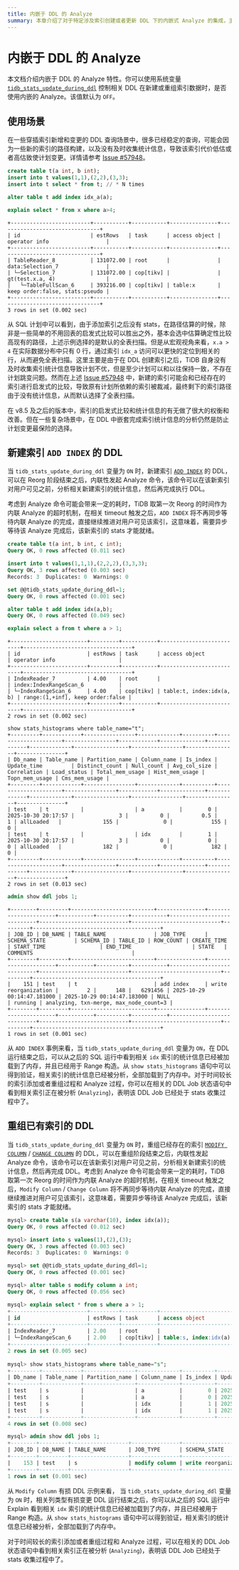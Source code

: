 ```yaml
---
title: 内嵌于 DDL 的 Analyze
summary: 本章介绍了对于特定涉及索引创建或者更新 DDL 下的内嵌式 Analyze 的集成，主要包含了 [`ADD INDEX`](/sql-statements/sql-statement-add-index.md) 和 [`MODIFY COLUMN`](/sql-statements/sql-statement-modify-column.md) / [`CHANGE COLUMN`](/sql-statements/sql-statement-change-column.md)，该功能主要是防止新建或者重组索引之后一段时间内索引统计信息不可用导致的估算差异，从而造成的计划变更。
---
```


# 内嵌于 DDL 的 Analyze

本文档介绍内嵌于 DDL 的 Analyze 特性。你可以使用系统变量 [`tidb_stats_update_during_ddl`](/system-variables.md#tidb_stats_update_during_ddl-从-v854-版本开始引入) 控制相关 DDL 在新建或重组索引数据时，是否使用内嵌的 Analyze。该值默认为 `OFF`。

## 使用场景

在一些穿插索引新增和变更的 DDL 查询场景中，很多已经稳定的查询，可能会因为一些新的索引的路径构建，以及没有及时收集统计信息，导致该索引代价低估或者高估致使计划变更。详情请参考 [Issue #57948](https://github.com/pingcap/tidb/issues/57948)。

```sql
create table t(a int, b int);
insert into t values(1,1),(2,2),(3,3);
insert into t select * from t; // * N times

alter table t add index idx_a(a);

explain select * from x where a>4;
```

```
+-------------------------+-----------+-----------+---------------+--------------------------------+
| id                      | estRows   | task      | access object | operator info                  |
+-------------------------+-----------+-----------+---------------+--------------------------------+
| TableReader_8           | 131072.00 | root      |               | data:Selection_7               |
| └─Selection_7           | 131072.00 | cop[tikv] |               | gt(test.x.a, 4)                |
|   └─TableFullScan_6     | 393216.00 | cop[tikv] | table:x       | keep order:false, stats:pseudo |
+-------------------------+-----------+-----------+---------------+--------------------------------+
3 rows in set (0.002 sec)
```

从 SQL 计划中可以看到，由于添加索引之后没有 stats，在路径估算的时候，除非是一些简单的不用回表的启发式比较可以胜出之外，基本会选中估算确定性比较高现有的路径，上述示例选择的是默认的全表扫描。但是从宏观视角来看，`x.a > 4` 在实际数据分布中只有 0 行，通过索引 `idx_a` 访问可以更快的定位到相关的行，从而避免全表扫描。这里主要是由于在 DDL 创建索引之后，TiDB 自身没有及时收集索引统计信息导致计划不优，但是至少计划可以和以往保持一致，不存在计划跳变问题。然而在上述 [Issue #57948](https://github.com/pingcap/tidb/issues/57948) 中，新建的索引可能会和已经存在的索引进行启发式的比较，导致原有计划所依赖的索引被裁减，最终剩下的索引路径由于没有统计信息，从而默认选择了全表扫描。

在 v8.5 及之后的版本中，索引的启发式比较和统计信息的有无做了很大的权衡和改善。但在一些复杂场景中，在 DDL 中嵌套完成索引统计信息的分析仍然是防止计划变更最保险的选择。

## 新建索引 `ADD INDEX` 的 DDL

当 `tidb_stats_update_during_ddl` 变量为 `ON` 时，新建索引 [`ADD INDEX`](/sql-statements/sql-statement-add-index.md) 的 DDL，可以在 Reorg 阶段结束之后，内联性发起 Analyze 命令，该命令可以在该新索引对用户可见之前，分析相关新建索引的统计信息，然后再完成执行 DDL。

考虑到 Analyze 命令可能会带来一定的耗时，TiDB 取第一次 Reorg 的时间作为内联 Analyze 的超时机制，在相关 timeout 触发之后，`ADD INDEX` 将不再同步等待内联 Analyze 的完成，直接继续推进对用户可见该索引，这意味着，需要异步等待该 Analyze 完成后，该新索引的 stats 才能就绪。

```sql
create table t(a int, b int, c int);
Query OK, 0 rows affected (0.011 sec)

insert into t values(1,1,1),(2,2,2),(3,3,3);
Query OK, 3 rows affected (0.003 sec)
Records: 3  Duplicates: 0  Warnings: 0

set @@tidb_stats_update_during_ddl=1;
Query OK, 0 rows affected (0.001 sec)

alter table t add index idx(a,b);
Query OK, 0 rows affected (0.049 sec)
```

```sql
explain select a from t where a > 1;
```

```
+------------------------+---------+-----------+--------------------------+----------------------------------+
| id                     | estRows | task      | access object            | operator info                    |
+------------------------+---------+-----------+--------------------------+----------------------------------+
| IndexReader_7          | 4.00    | root      |                          | index:IndexRangeScan_6           |
| └─IndexRangeScan_6     | 4.00    | cop[tikv] | table:t, index:idx(a, b) | range:(1,+inf], keep order:false |
+------------------------+---------+-----------+--------------------------+----------------------------------+
2 rows in set (0.002 sec)

show stats_histograms where table_name="t";
+---------+------------+----------------+-------------+----------+---------------------+----------------+------------+--------------+-------------+-------------+-----------------+----------------+----------------+---------------+
| Db_name | Table_name | Partition_name | Column_name | Is_index | Update_time         | Distinct_count | Null_count | Avg_col_size | Correlation | Load_status | Total_mem_usage | Hist_mem_usage | Topn_mem_usage | Cms_mem_usage |
+---------+------------+----------------+-------------+----------+---------------------+----------------+------------+--------------+-------------+-------------+-----------------+----------------+----------------+---------------+
| test    | t          |                | a           |        0 | 2025-10-30 20:17:57 |              3 |          0 |          0.5 |           1 | allLoaded   |             155 |              0 |            155 |             0 |
| test    | t          |                | idx         |        1 | 2025-10-30 20:17:57 |              3 |          0 |            0 |           0 | allLoaded   |             182 |              0 |            182 |             0 |
+---------+------------+----------------+-------------+----------+---------------------+----------------+------------+--------------+-------------+-------------+-----------------+----------------+----------------+---------------+
2 rows in set (0.013 sec)
```

```sql
admin show ddl jobs 1; 
```

```
+--------+---------+--------------------------+---------------+----------------------+-----------+----------+-----------+----------------------------+----------------------------+----------------------------+---------+----------------------------------------+
| JOB_ID | DB_NAME | TABLE_NAME               | JOB_TYPE      | SCHEMA_STATE         | SCHEMA_ID | TABLE_ID | ROW_COUNT | CREATE_TIME                | START_TIME                 | END_TIME                   | STATE   | COMMENTS                               |
+--------+---------+--------------------------+---------------+----------------------+-----------+----------+-----------+----------------------------+----------------------------+----------------------------+---------+----------------------------------------+
|    151 | test    | t                        | add index     | write reorganization |         2 |      148 |   6291456 | 2025-10-29 00:14:47.181000 | 2025-10-29 00:14:47.183000 | NULL                       | running | analyzing, txn-merge, max_node_count=3 |
+--------+---------+--------------------------+---------------+----------------------+-----------+----------+-----------+----------------------------+----------------------------+----------------------------+---------+----------------------------------------+
1 rows in set (0.001 sec)
```

从 `ADD INDEX` 事例来看，当 `tidb_stats_update_during_ddl` 变量为 `ON`，在 DDL 运行结束之后，可以从之后的 SQL 运行中看到相关 `idx` 索引的统计信息已经被加载到了内存，并且已经用于 Range 构造。从 `show stats_histograms` 语句中可以得到验证，相关索引的统计信息已经被分析，全部加载到了内存中。对于时间较长的索引添加或者重组过程和 Analyze 过程，你可以在相关的 DDL Job 状态语句中看到相关索引正在被分析 (`Analyzing`)，表明该 DDL Job 已经处于 stats 收集过程中了。

## 重组已有索引的 DDL

当 `tidb_stats_update_during_ddl` 变量为 `ON` 时，重组已经存在的索引 [`MODIFY COLUMN`](/sql-statements/sql-statement-modify-column.md) / [`CHANGE COLUMN`](/sql-statements/sql-statement-change-column.md) 的 DDL，可以在重组阶段结束之后，内联性发起 Analyze 命令，该命令可以在该新索引对用户可见之前，分析相关新建索引的统计信息，然后再完成 DDL。考虑到 Analyze 命令可能会带来一定的耗时，TiDB 取第一次 Reorg 的时间作为内联 Analyze 的超时机制，在相关 timeout 触发之后，`Modify Column` / `Change Column` 将不再同步等待内联 Analyze 的完成，直接继续推进对用户可见该索引，这意味着，需要异步等待该 Analyze 完成后，该新索引的 stats 才能就绪。

```sql
mysql> create table s(a varchar(10), index idx(a));
Query OK, 0 rows affected (0.012 sec)

mysql> insert into s values(1),(2),(3);
Query OK, 3 rows affected (0.003 sec)
Records: 3  Duplicates: 0  Warnings: 0

mysql> set @@tidb_stats_update_during_ddl=1;
Query OK, 0 rows affected (0.001 sec)

mysql> alter table s modify column a int;
Query OK, 0 rows affected (0.056 sec)

mysql> explain select * from s where a > 1;
+------------------------+---------+-----------+-----------------------+----------------------------------+
| id                     | estRows | task      | access object         | operator info                    |
+------------------------+---------+-----------+-----------------------+----------------------------------+
| IndexReader_7          | 2.00    | root      |                       | index:IndexRangeScan_6           |
| └─IndexRangeScan_6     | 2.00    | cop[tikv] | table:s, index:idx(a) | range:(1,+inf], keep order:false |
+------------------------+---------+-----------+-----------------------+----------------------------------+
2 rows in set (0.005 sec)
  
mysql> show stats_histograms where table_name="s";
+---------+------------+----------------+-------------+----------+---------------------+----------------+------------+--------------+-------------+-------------+-----------------+----------------+----------------+---------------+
| Db_name | Table_name | Partition_name | Column_name | Is_index | Update_time         | Distinct_count | Null_count | Avg_col_size | Correlation | Load_status | Total_mem_usage | Hist_mem_usage | Topn_mem_usage | Cms_mem_usage |
+---------+------------+----------------+-------------+----------+---------------------+----------------+------------+--------------+-------------+-------------+-----------------+----------------+----------------+---------------+
| test    | s          |                | a           |        0 | 2025-10-30 20:10:18 |              3 |          0 |            2 |           1 | allLoaded   |             158 |              0 |            158 |             0 |
| test    | s          |                | a           |        0 | 2025-10-30 20:10:18 |              3 |          0 |            1 |           1 | allLoaded   |             155 |              0 |            155 |             0 |
| test    | s          |                | idx         |        1 | 2025-10-30 20:10:18 |              3 |          0 |            0 |           0 | allLoaded   |             158 |              0 |            158 |             0 |
| test    | s          |                | idx         |        1 | 2025-10-30 20:10:18 |              3 |          0 |            0 |           0 | allLoaded   |             155 |              0 |            155 |             0 |
+---------+------------+----------------+-------------+----------+---------------------+----------------+------------+--------------+-------------+-------------+-----------------+----------------+----------------+---------------+
4 rows in set (0.008 sec)

mysql> admin show ddl jobs 1; 
+--------+---------+------------------+---------------+----------------------+-----------+----------+-----------+----------------------------+----------------------------+----------------------------+---------+-----------------------------+
| JOB_ID | DB_NAME | TABLE_NAME       | JOB_TYPE      | SCHEMA_STATE         | SCHEMA_ID | TABLE_ID | ROW_COUNT | CREATE_TIME                | START_TIME                 | END_TIME                   | STATE   | COMMENTS                    |
+--------+---------+------------------+---------------+----------------------+-----------+----------+-----------+----------------------------+----------------------------+----------------------------+---------+-----------------------------+
|    153 | test    | s                | modify column | write reorganization |         2 |      148 |  12582912 | 2025-10-29 00:26:49.240000 | 2025-10-29 00:26:49.244000 | NULL                       | running | analyzing                   |
+--------+---------+------------------+---------------+----------------------+-----------+----------+-----------+----------------------------+----------------------------+----------------------------+---------+-----------------------------+
1 rows in set (0.001 sec)
```

从 `Modify Column` 有损 DDL 示例来看， 当 `tidb_stats_update_during_ddl` 变量为 `ON` 时，相关列类型有损变更 DDL 运行结束之后，你可以从之后的 SQL 运行中 Explain 看到相关 `idx` 索引的统计信息已经被加载到了内存，并且已经被用于 Range 构造。从 `show stats_histograms` 语句中可以得到验证，相关索引的统计信息已经被分析，全部加载到了内存中。

对于时间较长的索引添加或者重组过程和 Analyze 过程，可以在相关的 DDL Job 状态语句中看到相关索引正在被分析 (`Analyzing`)，表明该 DDL Job 已经处于 stats 收集过程中了。
